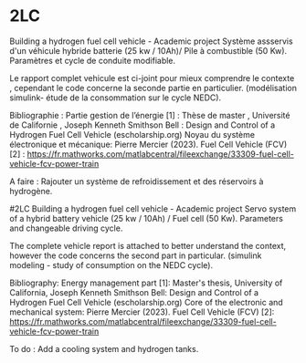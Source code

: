 # 2LC
Building a hydrogen fuel cell vehicle - Academic project
Système assservis d'un véhicule hybride batterie (25 kw / 10Ah)/ Pile à combustible (50 Kw).
Paramètres et cycle de conduite modifiable.

Le rapport complet vehicule est ci-joint pour mieux comprendre le contexte , cependant le code concerne la seconde partie en particulier.
(modélisation simulink- étude de la consommation sur le cycle NEDC). 

Bibliographie :
Partie gestion de l’énergie [1] : Thèse de master , Université de Californie , Joseph Kenneth 
Smithson Bell : Design and Control of a Hydrogen Fuel Cell Vehicle (escholarship.org)
Noyau du système électronique et mécanique: Pierre Mercier (2023). Fuel Cell Vehicle (FCV) 
[2] :
https://fr.mathworks.com/matlabcentral/fileexchange/33309-fuel-cell-vehicle-fcv-power-train

A faire : 
Rajouter un système de refroidissement et des réservoirs à hydrogène.

#2LC
Building a hydrogen fuel cell vehicle - Academic project
Servo system of a hybrid battery vehicle (25 kw / 10Ah) / Fuel cell (50 Kw).
Parameters and changeable driving cycle.

The complete vehicle report is attached to better understand the context, however the code concerns the second part in particular.
(simulink modeling - study of consumption on the NEDC cycle).

Bibliography:
Energy management part [1]: Master's thesis, University of California, Joseph Kenneth
Smithson Bell: Design and Control of a Hydrogen Fuel Cell Vehicle (escholarship.org)
Core of the electronic and mechanical system: Pierre Mercier (2023). Fuel Cell Vehicle (FCV)
[2]:
https://fr.mathworks.com/matlabcentral/fileexchange/33309-fuel-cell-vehicle-fcv-power-train

To do :
Add a cooling system and hydrogen tanks.
